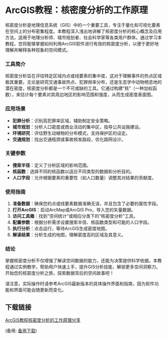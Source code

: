 # ArcGIS教程：核密度分析的工作原理

核密度分析是地理信息系统（GIS）中的一个重要工具，专注于量化和可视化要素在空间上的分布密集程度。本教程深入浅出地讲解了核密度分析的核心概念及应用方法，适用于地理分析师、城市规划者、社会科学家等各类用户群体。通过学习本教程，您将能够掌握如何利用ArcGIS软件进行有效的核密度分析，以便于更好地理解并解释各种现象的空间模式。

### 工具简介

核密度分析旨在评估特定区域内点或线要素的集中度，这对于理解事件的热点区域极其重要。无论是研究交通事故热点、犯罪频率分布，还是生态学中动物栖息地的潜在密度，核密度分析都是一个不可或缺的工具。它通过构建“核”（一种加权函数），来估计每个要素对其周边地区的影响范围和强度，从而生成密度表面图。

### 应用场景

- **犯罪分析**：识别高犯罪率区域，辅助制定安全策略。
- **城市规划**：分析人口密度或商业活动的集中区，指导公共设施建设。
- **环境研究**：评估野生动植物的分布模式，支持保护区的设定。
- **交通规划**：找出交通瓶颈或事故频发路段，优化路网设计。

### 关键参数

- **搜索半径**：定义了分析区域的影响范围。
- **核函数**：选择不同的核函数以适应不同类型的数据和分析目的。
- **人口字段**：允许根据要素的重要性（如人口数量）调整其对结果的贡献度。

### 使用指南

1. **准备数据**：确保您的点或线要素数据准确无误，并且包含了必要的属性字段。
2. **打开ArcGIS**：启动ArcMap或ArcGIS Pro，导入您的矢量数据。
3. **访问工具箱**：找到“空间统计”或相应分类下的“核密度分析”工具。
4. **配置参数**：根据分析需求设置搜索半径、核函数类型和可能的人口字段。
5. **执行分析**：点击运行，等待ArcGIS生成密度地图。
6. **解读结果**：分析生成的地图，理解密度高的区域及其意义。

### 结论

掌握核密度分析不仅增强了解读空间数据的能力，还能为决策提供科学依据。本教程通过实例教学，帮助用户快速上手，提升GIS分析技能，解锁更多空间洞察力。开始您的核密度分析之旅，探索数据背后的空间故事吧！

请注意，实际操作时请参考ArcGIS最新版本的具体操作界面和指南，因为软件功能和界面可能会随更新而变化。

## 下载链接
[ArcGIS教程核密度分析的工作原理分享](https://pan.quark.cn/s/9693e9509a75) 

(备用: [备用下载](https://pan.baidu.com/s/1DYLetLHOxLuvxC7fLDWCBA?pwd=1234))
